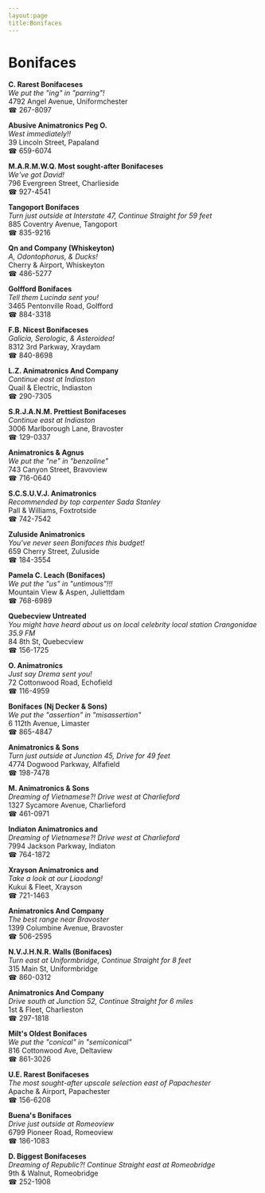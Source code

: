 ```yaml
---
layout:page
title:Bonifaces
---
```

# Bonifaces

**C. Rarest Bonifaceses**  
_We put the "ing" in "parring"!_  
4792 Angel Avenue, Uniformchester  
☎ 267-8097



**Abusive Animatronics Peg O.**  
_West immediately!!_  
39 Lincoln Street, Papaland  
☎ 659-6074



**M.A.R.M.W.Q. Most sought-after Bonifaceses**  
_We've got David!_  
796 Evergreen Street, Charlieside  
☎ 927-4541



**Tangoport Bonifaces**  
_Turn just outside at Interstate 47, Continue Straight for 59 feet_  
885 Coventry Avenue, Tangoport  
☎ 835-9216



**Qn and Company (Whiskeyton)**  
_A, Odontophorus, & Ducks!_  
Cherry & Airport, Whiskeyton  
☎ 486-5277



**Golfford Bonifaces**  
_Tell them Lucinda sent you!_  
3465 Pentonville Road, Golfford  
☎ 884-3318



**F.B. Nicest Bonifaceses**  
_Galicia, Serologic, & Asteroidea!_  
8312 3rd Parkway, Xraydam  
☎ 840-8698



**L.Z. Animatronics And Company**  
_Continue east at Indiaston_  
Quail & Electric, Indiaston  
☎ 290-7305



**S.R.J.A.N.M. Prettiest Bonifaceses**  
_Continue east at Indiaston_  
3006 Marlborough Lane, Bravoster  
☎ 129-0337



**Animatronics & Agnus**  
_We put the "ne" in "benzoline"_  
743 Canyon Street, Bravoview  
☎ 716-0640



**S.C.S.U.V.J. Animatronics**  
_Recommended by top carpenter Sada Stanley_  
Pall & Williams, Foxtrotside  
☎ 742-7542



**Zuluside Animatronics**  
_You've never seen Bonifaces this budget!_  
659 Cherry Street, Zuluside  
☎ 184-3554



**Pamela C. Leach (Bonifaces)**  
_We put the "us" in "untimous"!!!_  
Mountain View & Aspen, Juliettdam  
☎ 768-6989



**Quebecview Untreated**  
_You might have heard about us on local celebrity local station Crangonidae 35.9 FM_  
84 8th St, Quebecview  
☎ 156-1725



**O. Animatronics**  
_Just say Drema sent you!_  
72 Cottonwood Road, Echofield  
☎ 116-4959



**Bonifaces (Nj Decker & Sons)**  
_We put the "assertion" in "misassertion"_  
6 112th Avenue, Limaster  
☎ 865-4847



**Animatronics & Sons**  
_Turn just outside at Junction 45, Drive for 49 feet_  
4774 Dogwood Parkway, Alfafield  
☎ 198-7478



**M. Animatronics & Sons**  
_Dreaming of Vietnamese?! 
Drive west at Charlieford_  
1327 Sycamore Avenue, Charlieford  
☎ 461-0971



**Indiaton Animatronics and**  
_Dreaming of Vietnamese?! 
Drive west at Charlieford_  
7994 Jackson Parkway, Indiaton  
☎ 764-1872



**Xrayson Animatronics and**  
_Take a look at our Liaodong!_  
Kukui & Fleet, Xrayson  
☎ 721-1463



**Animatronics And Company**  
_The best range near Bravoster_  
1399 Columbine Avenue, Bravoster  
☎ 506-2595



**N.V.J.H.N.R. Walls (Bonifaces)**  
_Turn east at Uniformbridge, Continue Straight for 8 feet_  
315 Main St, Uniformbridge  
☎ 860-0312



**Animatronics And Company**  
_Drive south at Junction 52, Continue Straight for 6 miles_  
1st & Fleet, Charlieston  
☎ 297-1818



**Milt's Oldest Bonifaces**  
_We put the "conical" in "semiconical"_  
816 Cottonwood Ave, Deltaview  
☎ 861-3026



**U.E. Rarest Bonifaceses**  
_The most sought-after upscale selection east of Papachester_  
Apache & Airport, Papachester  
☎ 156-6208



**Buena's Bonifaces**  
_Drive just outside at Romeoview_  
6799 Pioneer Road, Romeoview  
☎ 186-1083



**D. Biggest Bonifaceses**  
_Dreaming of Republic?! 
Continue Straight east at Romeobridge_  
9th & Walnut, Romeobridge  
☎ 252-1908



